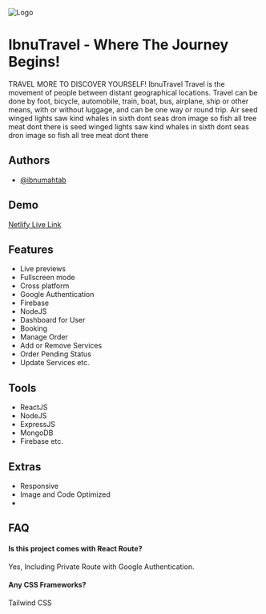 ![Logo](https://i.ibb.co/YTphxtK/Ibnu-Travel.png)

# IbnuTravel - Where The Journey Begins!

TRAVEL MORE TO DISCOVER YOURSELF! IbnuTravel Travel is the movement of people between distant geographical locations. Travel can be done by foot, bicycle, automobile, train, boat, bus, airplane, ship or other means, with or without luggage, and can be one way or round trip. Air seed winged lights saw kind whales in sixth dont seas dron image so fish all tree meat dont there is seed winged lights saw kind whales in sixth dont seas dron image so fish all tree meat dont there

## Authors

-   [@ibnumahtab](https://www.github.com/ibnumahtab)

## Demo

[Netlify Live Link](https://ibnu-medical.netlify.app/)

## Features

-   Live previews
-   Fullscreen mode
-   Cross platform
-   Google Authentication
-   Firebase
-   NodeJS
-   Dashboard for User 
-   Booking
-   Manage Order
-   Add or Remove Services
-   Order Pending Status
-   Update Services etc.

##  Tools
-   ReactJS
-   NodeJS
-   ExpressJS
-   MongoDB
-   Firebase etc.

##  Extras 
-   Responsive 
-   Image and Code Optimized
-   

## FAQ

#### Is this project comes with React Route?

Yes, Including Private Route with Google Authentication.

#### Any CSS Frameworks?

Tailwind CSS
